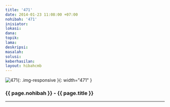 ```yaml
---
title: '471'
date: 2014-01-23 11:08:00 +07:00
nohibah: '471'
inisiator: 
lokasi: 
dana: 
topik: 
lama: 
deskripsi: 
masalah: 
solusi: 
keberhasilan: 
layout: hibahcmb
---
```


![471](/static/img/hibahcmb/471.png){: .img-responsive }{: width="471" }

### {{ page.nohibah }} - {{ page.title }}

---
